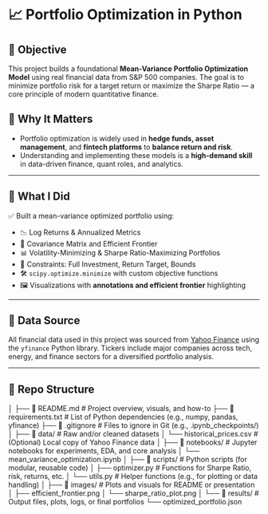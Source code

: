 
# 📈 Portfolio Optimization in Python


## 🔧 Objective
This project builds a foundational **Mean-Variance Portfolio Optimization Model** using real financial data from S&P 500 companies. The goal is to minimize portfolio risk for a target return or maximize the Sharpe Ratio — a core principle of modern quantitative finance.

## 🚀 Why It Matters
- Portfolio optimization is widely used in **hedge funds, asset management**, and **fintech platforms** to **balance return and risk**.
- Understanding and implementing these models is a **high-demand skill** in data-driven finance, quant roles, and analytics.

---

## 🧠 What I Did

✅ Built a mean-variance optimized portfolio using:

- 📉 Log Returns & Annualized Metrics  
- 🧮 Covariance Matrix and Efficient Frontier  
- 📊 Volatility-Minimizing & Sharpe Ratio-Maximizing Portfolios  
- 🔁 Constraints: Full Investment, Return Target, Bounds  
- 🛠️ `scipy.optimize.minimize` with custom objective functions  
- 🖼️ Visualizations with **annotations and efficient frontier** highlighting  

---

## 📁 Data Source

All financial data used in this project was sourced from [Yahoo Finance](https://finance.yahoo.com/) using the `yfinance` Python library. Tickers include major companies across tech, energy, and finance sectors for a diversified portfolio analysis.

---

## 📁 Repo Structure

│
├── 📄 README.md                # Project overview, visuals, and how-to
├── 📄 requirements.txt         # List of Python dependencies (e.g., numpy, pandas, yfinance)
├── 📄 .gitignore               # Files to ignore in Git (e.g., .ipynb_checkpoints/)
│
├── 📁 data/                    # Raw and/or cleaned datasets
│   └── historical_prices.csv   # (Optional) Local copy of Yahoo Finance data
│
├── 📁 notebooks/               # Jupyter notebooks for experiments, EDA, and core analysis
│   └── mean_variance_optimization.ipynb
│
├── 📁 scripts/                 # Python scripts (for modular, reusable code)
│   ├── optimizer.py            # Functions for Sharpe Ratio, risk, returns, etc.
│   └── utils.py                # Helper functions (e.g., for plotting or data handling)
│
├── 📁 images/                  # Plots and visuals for README or presentation
│   ├── efficient_frontier.png
│   └── sharpe_ratio_plot.png
│
└── 📁 results/                 # Output files, plots, logs, or final portfolios
    └── optimized_portfolio.json
